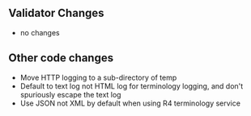 ## Validator Changes

* no changes

## Other code changes

* Move HTTP logging to a sub-directory of temp
* Default to text log not HTML log for terminology logging, and don't spuriously escape the text log
* Use JSON not XML by default when using R4 terminology service
